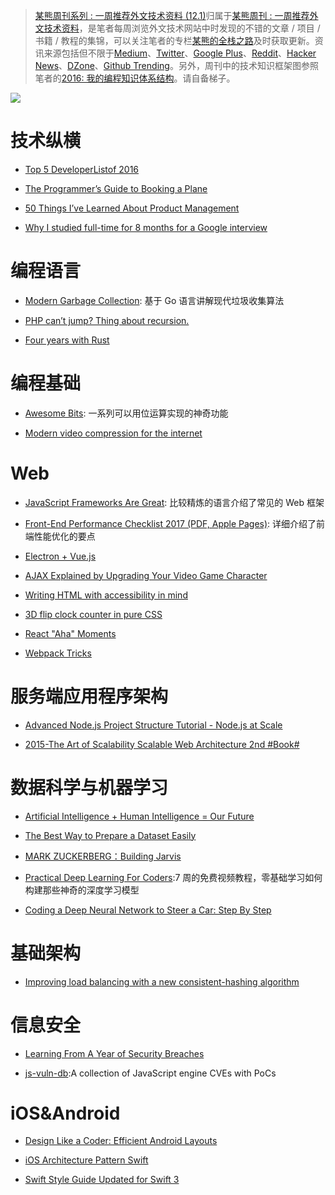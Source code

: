 ﻿> [某熊周刊系列 : 一周推荐外文技术资料 (12.1)](https://zhuanlan.zhihu.com/p/24516669?refer=wxyyxc1992)归属于[某熊周刊 : 一周推荐外文技术资料](https://github.com/wxyyxc1992/Coder-Knowledge-Graph/tree/master/Weekly)，是笔者每周浏览外文技术网站中时发现的不错的文章 / 项目 / 书籍 / 教程的集锦，可以关注笔者的专栏[某熊的全栈之路](https://zhuanlan.zhihu.com/wxyyxc1992)及时获取更新。资讯来源包括但不限于[Medium](https://medium.com/)、[Twitter](https://twitter.com/)、[Google Plus](https://plus.google.com/)、[Reddit](https://www.reddit.com/)、[Hacker News](https://news.ycombinator.com/)、[DZone](https://dzone.com/)、[Github Trending](https://github.com/trending)。另外，周刊中的技术知识框架图参照笔者的[2016: 我的编程知识体系结构](https://zhuanlan.zhihu.com/p/24476917?refer=wxyyxc1992)。请自备梯子。

![](https://coding.net/u/hoteam/p/Cache/git/raw/master/2016/12/3/1-rkMf9fzCr1uj-IFlUM709Q.jpeg)

# 技术纵横

* [Top 5 DeveloperListof 2016](https://blog.devmastery.com/top-5-links-of-2016-for-developers-280b12575f47#.bqy6cmw1p)

* [The Programmer’s Guide to Booking a Plane](https://hackernoon.com/the-programmers-guide-to-booking-a-plane-11e37d610045#.ii8va4wdq)

* [50 Things I’ve Learned About Product Management](https://hackernoon.com/50-things-ive-learned-about-product-management-300cc67ca6ee#.5m6xadkqp)

* [Why I studied full-time for 8 months for a Google interview](https://medium.freecodecamp.com/why-i-studied-full-time-for-8-months-for-a-google-interview-cc662ce9bb13#.doksk6783)

# 编程语言

* [Modern Garbage Collection](https://medium.com/@octskyward/modern-garbage-collection-911ef4f8bd8e#.e8fq0wq0r): 基于 Go 语言讲解现代垃圾收集算法

* [PHP can’t jump? Thing about recursion.](http://brylkowski.com/php-cant-jump-thing-about-recursion/)

* [Four years with Rust](http://words.steveklabnik.com/four-years-with-rust)

# 编程基础

* [Awesome Bits](https://github.com/keonkim/awesome-bits): 一系列可以用位运算实现的神奇功能

* [Modern video compression for the internet](https://github.com/xiph/daala)

# Web

* [JavaScript Frameworks Are Great](https://medium.com/@mattburgess/javascript-frameworks-are-great-2df4a3f0b24d#.r0929pjws): 比较精炼的语言介绍了常见的 Web 框架

* [Front-End Performance Checklist 2017 (PDF, Apple Pages)](https://www.smashingmagazine.com/2016/12/front-end-performance-checklist-2017-pdf-pages/): 详细介绍了前端性能优化的要点

* [Electron + Vue.js](https://medium.com/@kswanie21/electron-vue-js-f6c40abeb625#.xfhnxxny1)

* [AJAX Explained by Upgrading Your Video Game Character](https://medium.freecodecamp.com/ajax-explained-by-upgrading-your-video-game-character-17d26305163c#.v8aaupyi3)

* [Writing HTML with accessibility in mind](https://medium.com/@matuzo/writing-html-with-accessibility-in-mind-a62026493412#.z87sefzdw)

* [3D flip clock counter in pure CSS](http://codepen.io/unframework/pen/LbaLvG/)

* [React "Aha" Moments](https://tylermcginnis.com/react-aha-moments/)

* [Webpack Tricks](https://github.com/rstacruz/webpack-tricks)

# 服务端应用程序架构

* [Advanced Node.js Project Structure Tutorial - Node.js at Scale](https://blog.risingstack.com/node-js-project-structure-tutorial-node-js-at-scale/)

* [2015-The Art of Scalability Scalable Web Architecture 2nd #Book#](https://drive.wps.cn/view/l/b20c3798dd50419a92ec08769e56e06a)

# 数据科学与机器学习

* [Artificial Intelligence + Human Intelligence = Our Future](https://hackernoon.com/artificial-intelligence-human-intelligence-our-future-e1d8cbda8543#.ivhji0lo4)

* [The Best Way to Prepare a Dataset Easily](https://www.youtube.com/watch?v=0xVqLJe9_CY)

* [MARK ZUCKERBERG：Building Jarvis](https://www.facebook.com/notes/mark-zuckerberg/building-jarvis/10154361492931634)

* [Practical Deep Learning For Coders](http://course.fast.ai/):7 周的免费视频教程，零基础学习如何构建那些神奇的深度学习模型

* [Coding a Deep Neural Network to Steer a Car: Step By Step](https://medium.com/udacity/coding-a-deep-neural-network-to-steer-a-car-step-by-step-c075a12108e2#.awmvbdckj)

# 基础架构

* [Improving load balancing with a new consistent-hashing algorithm](https://medium.com/vimeo-engineering-blog/improving-load-balancing-with-a-new-consistent-hashing-algorithm-9f1bd75709ed#.va6mpmth6)

# 信息安全

* [Learning From A Year of Security Breaches](https://medium.com/starting-up-security/learning-from-a-year-of-security-breaches-ed036ea05d9b#.q15lihq8s)

* [js-vuln-db](https://github.com/tunz/js-vuln-db):A collection of JavaScript engine CVEs with PoCs

# iOS&Android

* [Design Like a Coder: Efficient Android Layouts](https://realm.io/news/gotocph-daniel-lew-efficient-android-layouts/)

* [iOS Architecture Pattern Swift](https://medium.com/@alejandrouribesnchez/ios-architecture-pattern-swift-52508d5411b#.cnmhvp4gw)

* [Swift Style Guide Updated for Swift 3](https://www.raywenderlich.com/148830/swift-style-guide-updated-for-swift-3)
